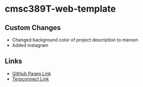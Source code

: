 # cmsc389T-web-template

## Custom Changes
* Changed background color of project description to maroon
* Added instagram

## Links
* [GitHub Pages Link](https://ezanak.github.io/cmsc389T-web-template/)
* [Terpconnect Link](https://terpconnect.umd.edu/~ekebede1/cmsc389T-web-template/)
